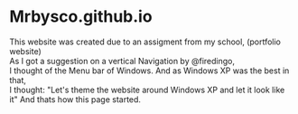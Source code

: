 Mrbysco.github.io
=================


This website was created due to an assigment from my school, (portfolio website) <br/>
As I got a suggestion on a vertical Navigation by @firedingo, <br/>
I thought of the Menu bar of Windows. And as Windows XP was the best in that, <br/>
I thought: "Let's theme the website around Windows XP and let it look like it" And thats how this page started.<br/>
